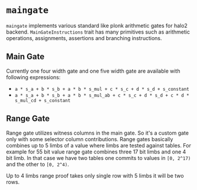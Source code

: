 
# `maingate`

`maingate` implements various standard like plonk arithmetic gates for halo2 backend. `MainGateInstructions` trait has many primitives such as arithmetic operations, assignments, assertions and branching instructions.

## Main Gate

Currently one four width gate and one five width gate are available with following expressions:

* `a * s_a + b * s_b + a * b * s_mul + c * s_c + d * s_d + s_constant`
* `a * s_a + b * s_b + a * b * s_mul_ab + c * s_c + d * s_d + c * d * s_mul_cd + s_constant`

## Range Gate

Range gate utilizes witness columns in the main gate. So it's a custom gate only with some selector column contributions. Range gates basically combines up to 5 limbs of a value where limbs are tested against tables. For example for 55 bit value range gate combines three 17 bit limbs and one 4 bit limb. In that case we have two tables one commits to values in `[0, 2^17)` and the other to `[0, 2^4)`.

Up to 4 limbs range proof takes only single row with 5 limbs it will be two rows.
